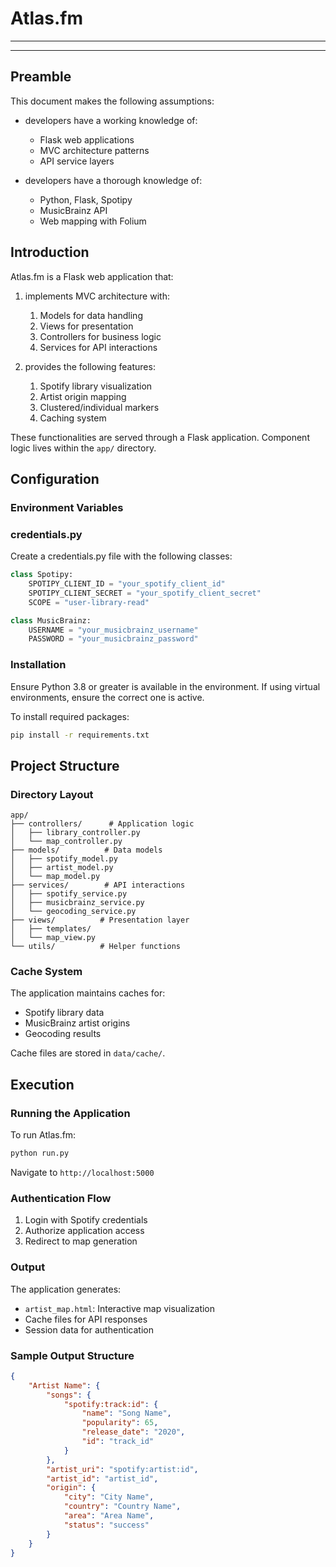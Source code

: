 # Atlas.fm

***
***

## Preamble ##

This document makes the following assumptions:

- developers have a working knowledge of:
  - Flask web applications
  - MVC architecture patterns
  - API service layers

- developers have a thorough knowledge of:
  - Python, Flask, Spotipy
  - MusicBrainz API
  - Web mapping with Folium

## Introduction ##

Atlas.fm is a Flask web application that:

1. implements MVC architecture with:
    1. Models for data handling
    1. Views for presentation
    1. Controllers for business logic
    1. Services for API interactions

2. provides the following features:
    1. Spotify library visualization
    1. Artist origin mapping
    1. Clustered/individual markers
    1. Caching system

These functionalities are served through a Flask application. Component logic
lives within the `app/` directory.

## Configuration ##

### Environment Variables ###

### credentials.py ###

Create a credentials.py file with the following classes:

```python
class Spotipy:
    SPOTIPY_CLIENT_ID = "your_spotify_client_id"
    SPOTIPY_CLIENT_SECRET = "your_spotify_client_secret"
    SCOPE = "user-library-read"

class MusicBrainz:
    USERNAME = "your_musicbrainz_username"
    PASSWORD = "your_musicbrainz_password"
```

### Installation ###

Ensure Python 3.8 or greater is available in the environment. If using virtual
environments, ensure the correct one is active.

To install required packages:

```bash
pip install -r requirements.txt
```

## Project Structure ##

### Directory Layout ###

```
app/
├── controllers/      # Application logic
│   ├── library_controller.py
│   └── map_controller.py
├── models/          # Data models
│   ├── spotify_model.py
│   ├── artist_model.py
│   └── map_model.py
├── services/        # API interactions
│   ├── spotify_service.py
│   ├── musicbrainz_service.py
│   └── geocoding_service.py
├── views/          # Presentation layer
│   ├── templates/
│   └── map_view.py
└── utils/          # Helper functions
```

### Cache System ###

The application maintains caches for:
- Spotify library data
- MusicBrainz artist origins
- Geocoding results

Cache files are stored in `data/cache/`.

## Execution ##

### Running the Application ###

To run Atlas.fm:

```bash
python run.py
```

Navigate to `http://localhost:5000`

### Authentication Flow ###

1. Login with Spotify credentials
2. Authorize application access
3. Redirect to map generation

### Output ###

The application generates:
- `artist_map.html`: Interactive map visualization
- Cache files for API responses
- Session data for authentication

### Sample Output Structure ###
```json
{
    "Artist Name": {
        "songs": {
            "spotify:track:id": {
                "name": "Song Name",
                "popularity": 65,
                "release_date": "2020",
                "id": "track_id"
            }
        },
        "artist_uri": "spotify:artist:id",
        "artist_id": "artist_id",
        "origin": {
            "city": "City Name",
            "country": "Country Name",
            "area": "Area Name",
            "status": "success"
        }
    }
}
```